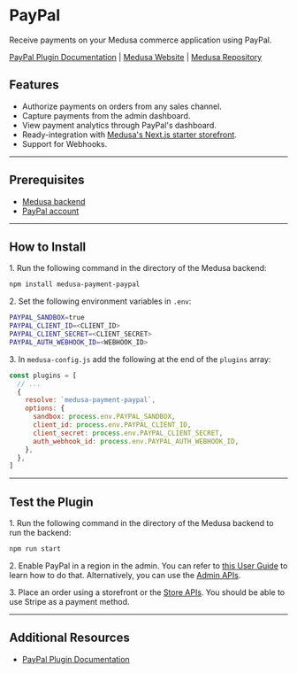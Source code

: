 # PayPal

Receive payments on your Medusa commerce application using PayPal.

[PayPal Plugin Documentation](https://docs.medusajs.com/v1/plugins/payment/paypal) | [Medusa Website](https://medusajs.com/) | [Medusa Repository](https://github.com/medusajs/medusa)

## Features

- Authorize payments on orders from any sales channel.
- Capture payments from the admin dashboard.
- View payment analytics through PayPal's dashboard.
- Ready-integration with [Medusa's Next.js starter storefront](https://docs.medusajs.com/v1/starters/nextjs-medusa-starter).
- Support for Webhooks.

---

## Prerequisites

- [Medusa backend](https://docs.medusajs.com/v1/development/backend/install)
- [PayPal account](https://www.paypal.com)

---

## How to Install

1\. Run the following command in the directory of the Medusa backend:

  ```bash
  npm install medusa-payment-paypal
  ```

2\. Set the following environment variables in `.env`:

  ```bash
  PAYPAL_SANDBOX=true
  PAYPAL_CLIENT_ID=<CLIENT_ID>
  PAYPAL_CLIENT_SECRET=<CLIENT_SECRET>
  PAYPAL_AUTH_WEBHOOK_ID=<WEBHOOK_ID>
  ```

3\. In `medusa-config.js` add the following at the end of the `plugins` array:

  ```js
  const plugins = [
    // ...
    {
      resolve: `medusa-payment-paypal`,
      options: {
        sandbox: process.env.PAYPAL_SANDBOX,
        client_id: process.env.PAYPAL_CLIENT_ID,
        client_secret: process.env.PAYPAL_CLIENT_SECRET,
        auth_webhook_id: process.env.PAYPAL_AUTH_WEBHOOK_ID,
      },
    },
  ]
  ```

---

## Test the Plugin

1\. Run the following command in the directory of the Medusa backend to run the backend:

  ```bash
  npm run start
  ```

2\. Enable PayPal in a region in the admin. You can refer to [this User Guide](https://docs.medusajs.com/v1/user-guide/regions/providers) to learn how to do that. Alternatively, you can use the [Admin APIs](https://docs.medusajs.com/v1/api/admin#tag/Region/operation/PostRegionsRegion).

3\. Place an order using a storefront or the [Store APIs](https://docs.medusajs.com/v1/api/store). You should be able to use Stripe as a payment method.

---

## Additional Resources

- [PayPal Plugin Documentation](https://docs.medusajs.com/v1/plugins/payment/paypal)
